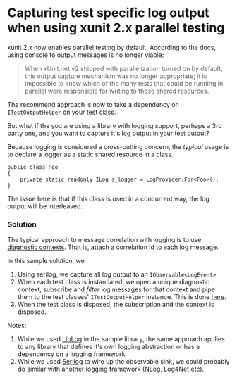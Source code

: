 # Capturing test specific log output when using xunit 2.x parallel testing

xunit 2.x now enables parallel testing by default. According to the docs, using console to output messages is no longer viable:

> When xUnit.net v2 shipped with parallelization turned on by default, this output capture mechanism was no longer appropriate; it is impossible to know which of the many tests that could be running in parallel were responsible for writing to those shared resources. 

The recommend approach is now to take a dependency on `ITestOutputHelper` on your test class.

But what if the you are using a library with logging support, perhaps a 3rd party one, and you want to capture it's log output in your test output?

Because logging is considered a cross-cutting concern, the _typical_ usage is to declare a logger as a static shared resource in a class.

	public class Foo
    {
        private static readonly ILog s_logger = LogProvider.For<Foo>();
    }

The issue here is that if this class is used in a concurrent way, the log output will be interleaved.

### Solution

The typical approach to message correlation with logging is to use [diagnostic contexts](https://logging.apache.org/log4j/1.2/apidocs/org/apache/log4j/NDC.html). That is, attach a correlation id to each log message.

In this sample solution, we

 1. Using serilog, we capture all log output to an `IObservable<LogEvent>`
 2. When each test class is instantiated, we open a unique diagnostic context, subscribe and _filter_ log messages for that context and pipe them to the test classes' `ITestOutputHelper` instance. This is done [here](https://github.com/damianh/CapturingLogOutputWithXunit2AndParallelTests/blob/master/src/Lib.Tests/LoggingHelper.cs#L31-L45). 
 3. When the test class is disposed, the subscription and the context is disposed.

Notes:
 1. While we used [LibLog](https://github.com/damianh/LibLog) in the sample library, the same approach applies to any library that defines it's own logging abstraction or has a dependency on a logging framework.
 2. While we used [Serilog](http://serilog.net) to wire up the observable sink, we could probably do similar with another logging framework (NLog, Log4Net etc).
